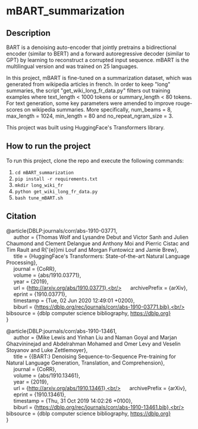# mBART_summarization

## Description

BART is a denoising auto-encoder that jointly pretrains a bidirectional encoder (similar to BERT) and a forward autoregressive decoder (similar to GPT) by learning to reconstruct a corrupted input sequence. mBART is the multilingual version and was trained on 25 languages.

In this project, mBART is fine-tuned on a summarization dataset, which was generated from wikipedia articles in french. In order to keep "long" summaries, the script "get_wiki_long_fr_data.py" filters out training examples where text_length < 1000 tokens or summary_length < 80 tokens. For text generation, some key parameters were amended to improve rouge-scores on wikipedia summaries. More specifically, num_beams = 8, max_length = 1024, min_length = 80 and no_repeat_ngram_size = 3.

This project was built using HuggingFace's Transformers library.

## How to run the project

To run this project, clone the repo and execute the following commands: 
1) `cd mBART_summarization`
2) `pip install -r requirements.txt`
3) `mkdir long_wiki_fr`
4) `python get_wiki_long_fr_data.py`
5) `bash tune_mBART.sh`


## Citation

@article{DBLP:journals/corr/abs-1910-03771,<br/>
&nbsp;&nbsp;&nbsp;&nbsp;  author    = {Thomas Wolf and
               Lysandre Debut and
               Victor Sanh and
               Julien Chaumond and
               Clement Delangue and
               Anthony Moi and
               Pierric Cistac and
               Tim Rault and
               R{\'{e}}mi Louf and
               Morgan Funtowicz and
               Jamie Brew},<br/>
&nbsp;&nbsp;&nbsp;&nbsp;  title     = {HuggingFace's Transformers: State-of-the-art Natural Language Processing},<br/>
&nbsp;&nbsp;&nbsp;&nbsp;  journal   = {CoRR},<br/>
&nbsp;&nbsp;&nbsp;&nbsp;  volume    = {abs/1910.03771},<br/>
&nbsp;&nbsp;&nbsp;&nbsp;  year      = {2019},<br/>
&nbsp;&nbsp;&nbsp;&nbsp;  url       = {http://arxiv.org/abs/1910.03771},<br/>
&nbsp;&nbsp;&nbsp;&nbsp;  archivePrefix = {arXiv},<br/>
&nbsp;&nbsp;&nbsp;&nbsp;  eprint    = {1910.03771},<br/>
&nbsp;&nbsp;&nbsp;&nbsp;  timestamp = {Tue, 02 Jun 2020 12:49:01 +0200},<br/>
&nbsp;&nbsp;&nbsp;&nbsp;  biburl    = {https://dblp.org/rec/journals/corr/abs-1910-03771.bib},<br/>
&nbsp;&nbsp;&nbsp;&nbsp;  bibsource = {dblp computer science bibliography, https://dblp.org}<br/>
}


@article{DBLP:journals/corr/abs-1910-13461,<br/>
&nbsp;&nbsp;&nbsp;&nbsp;  author    = {Mike Lewis and
               Yinhan Liu and
               Naman Goyal and
               Marjan Ghazvininejad and
               Abdelrahman Mohamed and
               Omer Levy and
               Veselin Stoyanov and
               Luke Zettlemoyer},<br/>
&nbsp;&nbsp;&nbsp;&nbsp;  title     = {{BART:} Denoising Sequence-to-Sequence Pre-training for Natural Language
               Generation, Translation, and Comprehension},<br/>
&nbsp;&nbsp;&nbsp;&nbsp;  journal   = {CoRR},<br/>
&nbsp;&nbsp;&nbsp;&nbsp;  volume    = {abs/1910.13461},<br/>
&nbsp;&nbsp;&nbsp;&nbsp;  year      = {2019},<br/>
&nbsp;&nbsp;&nbsp;&nbsp;  url       = {http://arxiv.org/abs/1910.13461},<br/>
&nbsp;&nbsp;&nbsp;&nbsp;  archivePrefix = {arXiv},<br/>
&nbsp;&nbsp;&nbsp;&nbsp;  eprint    = {1910.13461},<br/>
&nbsp;&nbsp;&nbsp;&nbsp;  timestamp = {Thu, 31 Oct 2019 14:02:26 +0100},<br/>
&nbsp;&nbsp;&nbsp;&nbsp;  biburl    = {https://dblp.org/rec/journals/corr/abs-1910-13461.bib},<br/>
&nbsp;&nbsp;&nbsp;&nbsp;  bibsource = {dblp computer science bibliography, https://dblp.org}<br/>
}

